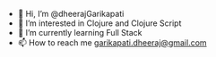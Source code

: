 - 👋 Hi, I’m @dheerajGarikapati
- 👀 I’m interested in Clojure and Clojure Script
- 🌱 I’m currently learning Full Stack
- 📫 How to reach me garikapati.dheeraj@gmail.com

<!---
dheerajGarikapati/dheerajGarikapati is a ✨ special ✨ repository because its `README.md` (this file) appears on your GitHub profile.
You can click the Preview link to take a look at your changes.
--->
